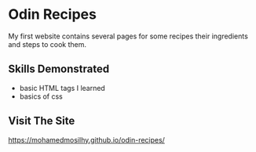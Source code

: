 # Odin Recipes

My first website contains several pages for some recipes their ingredients and steps to cook them. 


## Skills Demonstrated

- basic HTML tags I learned 
- basics of css 

## Visit The Site
https://mohamedmosilhy.github.io/odin-recipes/